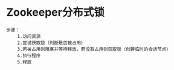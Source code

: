 # Zookeeper分布式锁

    步骤：
        1.访问资源
        2.尝试获取锁（判断是否被占用）
        3.若被占用则阻塞并等待释放，若没有占用则获取锁（创建临时的会话节点）
        4.执行程序
        5.释放